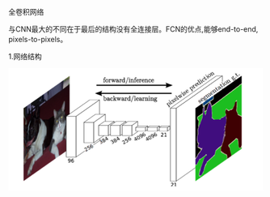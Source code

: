 全卷积网络

与CNN最大的不同在于最后的结构没有全连接层。FCN的优点,能够end-to-end, pixels-to-pixels。

1.网络结构

![](/assets/FCN.png)

